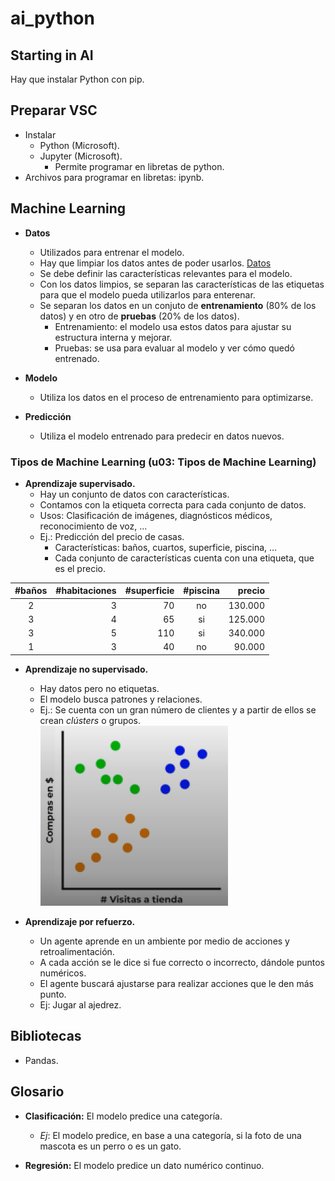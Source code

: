 # ai_python

## Starting in AI

Hay que instalar Python con pip.

## Preparar VSC

- Instalar
  - Python (Microsoft).
  - Jupyter (Microsoft).
    - Permite programar en libretas de python.
- Archivos para programar en libretas: ipynb.

## Machine Learning

- **Datos**
  - Utilizados para entrenar el modelo.
  - Hay que limpiar los datos antes de poder usarlos.
  [Datos](/images/datos.png "Los datos deben ser consistentes")
  - Se debe definir las características relevantes para el modelo.
  - Con los datos limpios, se separan las características de las etiquetas para que el modelo pueda utilizarlos para enterenar.
  - Se separan los datos en un conjuto de **entrenamiento** (80% de los datos) y en otro de **pruebas** (20% de los datos).
    - Entrenamiento: el modelo usa estos datos para ajustar su estructura interna y mejorar.
    - Pruebas: se usa para evaluar al modelo y ver cómo quedó entrenado.
  
- **Modelo**
  - Utiliza los datos en el proceso de entrenamiento para optimizarse.
  
- **Predicción**
  - Utiliza el modelo entrenado para predecir en datos nuevos.

### Tipos de Machine Learning (u03: Tipos de Machine Learning)

- **Aprendizaje supervisado.**
  - Hay un conjunto de datos con características.
  - Contamos con la etiqueta correcta para cada conjunto de datos.
  - Usos: Clasificación de imágenes, diagnósticos médicos, reconocimiento de voz, ...
  - Ej.: Predicción del precio de casas.
    - Características: baños, cuartos, superficie, piscina, ...
    - Cada conjunto de características cuenta con una etiqueta, que es el precio.

| #baños | #habitaciones | #superficie | #piscina |  precio  |
|:------:|--------------:|------------:|:--------:|---------:|
|   2    |      3        |      70     |    no    |  130.000 |
|   3    |      4        |      65     |    si    |  125.000 |
|   3    |      5        |     110     |    si    |  340.000 |
|   1    |      3        |      40     |    no    |   90.000 |

- **Aprendizaje no supervisado.**
  - Hay datos pero no etiquetas.
  - El modelo busca patrones y relaciones.
  - Ej.: Se cuenta con un gran número de clientes y a partir de ellos se crean *clústers* o grupos.
  ![Grupos a partir de datos](/images/grupos.png "Grupos a partir de datos")
  
- **Aprendizaje por refuerzo.**
  - Un agente aprende en un ambiente por medio de acciones y retroalimentación.
  - A cada acción se le dice si fue correcto o incorrecto, dándole puntos numéricos.
  - El agente buscará ajustarse para realizar acciones que le den más punto.
  - Ej: Jugar al ajedrez.

## Bibliotecas

- Pandas.

## Glosario

- **Clasificación:** El modelo predice una categoría.
  - *Ej*:  El modelo predice, en base a una categoría, si la foto de una mascota es un perro o es un gato.
  
- **Regresión:** El modelo predice un dato numérico continuo.
  